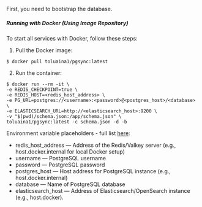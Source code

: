 First, you need to bootstrap the database.

##### Running with Docker (Using Image Repository)

To start all services with Docker, follow these steps:

1. Pull the Docker image:

  ```
  $ docker pull toluaina1/pgsync:latest
  ```

2. Run the container:

  ```
  $ docker run --rm -it \
  -e REDIS_CHECKPOINT=true \
  -e REDIS_HOST=<redis_host_address> \
  -e PG_URL=postgres://<username>:<password>@<postgres_host>/<database> \
  -e ELASTICSEARCH_URL=http://<elasticsearch_host>:9200 \
  -v "$(pwd)/schema.json:/app/schema.json" \
  toluaina1/pgsync:latest -c schema.json -d -b
  ```

Environment variable placeholders - full list [here](https://pgsync.com/env-vars):

- redis_host_address — Address of the Redis/Valkey server (e.g., host.docker.internal for local Docker setup)
- username — PostgreSQL username
- password — PostgreSQL password
- postgres_host — Host address for PostgreSQL instance (e.g., host.docker.internal)
- database — Name of PostgreSQL database
- elasticsearch_host — Address of Elasticsearch/OpenSearch instance (e.g., host.docker).
